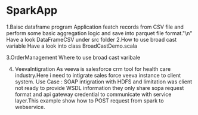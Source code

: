 # SparkApp
1.Baisc dataframe program
  Application featch records from CSV file and perform some basic aggregation logic and save into parquet file format."\n"
   Have a look DataFrameCSV under src folder 
2.How to  use broad cast variable
 Have a look into class BroadCastDemo.scala 
 
3.OrderManagement
 Where to use broad cast varibale
 
 4. VeevaIntigration
    As veeva is salesforce  crm tool for health care industry.Here i need to intigrate sales force veeva instance to client system.
    Use Case : SOAP intigration with HDFS and limitation was client not ready to provide WSDL information they only share sopa request format and api gateway credential to communicate with service layer.This example show how to POST request from spark to webservice.
    
    
